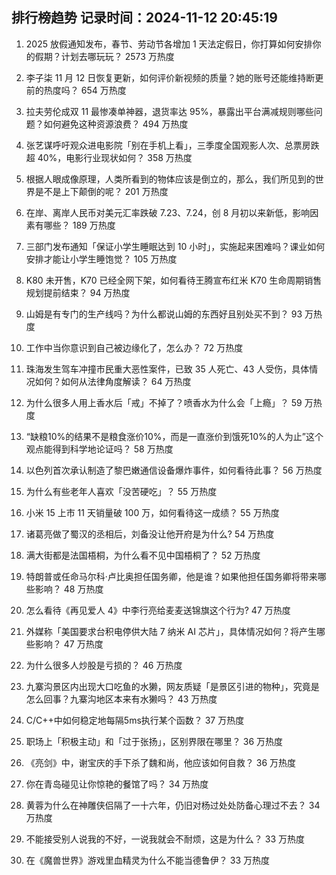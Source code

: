 
## 排行榜趋势 记录时间：2024-11-12 20:45:19
  
  1. 2025 放假通知发布，春节、劳动节各增加 1 天法定假日，你打算如何安排你的假期？计划去哪玩玩？ 2573 万热度
    
  2. 李子柒 11 月 12 日恢复更新，如何评价新视频的质量？她的账号还能维持断更前的热度吗？ 654 万热度
    
  3. 拉夫劳伦成双 11 最惨凑单神器，退货率达 95%，暴露出平台满减规则哪些问题？如何避免这种资源浪费？ 494 万热度
    
  4. 张艺谋呼吁观众进电影院「别在手机上看」，三季度全国观影人次、总票房跌超 40%，电影行业现状如何？ 358 万热度
    
  5. 根据人眼成像原理，人类所看到的物体应该是倒立的，那么，我们所见到的世界是不是上下颠倒的呢？ 201 万热度
    
  6. 在岸、离岸人民币对美元汇率跌破 7.23、7.24，创 8 月初以来新低，影响因素有哪些？ 189 万热度
    
  7. 三部门发布通知「保证小学生睡眠达到 10 小时」，实施起来困难吗？课业如何安排才能让小学生睡饱觉？ 105 万热度
    
  8. K80 未开售，K70 已经全网下架，如何看待王腾宣布红米 K70 生命周期销售规划提前结束？ 94 万热度
    
  9. 山姆是有专门的生产线吗？为什么都说山姆的东西好且别处买不到？ 93 万热度
    
  10. 工作中当你意识到自己被边缘化了，怎么办？ 72 万热度
    
  11. 珠海发生驾车冲撞市民重大恶性案件，已致 35 人死亡、43 人受伤，具体情况如何？如何从法律角度解读？ 64 万热度
    
  12. 为什么很多人用上香水后「戒」不掉了？喷香水为什么会「上瘾」？ 59 万热度
    
  13. “缺粮10%的结果不是粮食涨价10%，而是一直涨价到饿死10%的人为止”这个观点能得到科学地论证吗？ 58 万热度
    
  14. 以色列首次承认制造了黎巴嫩通信设备爆炸事件，如何看待此事？ 56 万热度
    
  15. 为什么有些老年人喜欢「没苦硬吃」？ 55 万热度
    
  16. 小米 15 上市 11 天销量破 100 万，如何看待这一成绩？ 55 万热度
    
  17. 诸葛亮做了蜀汉的丞相后，刘备没让他开府是为什么? 54 万热度
    
  18. 满大街都是法国梧桐，为什么看不见中国梧桐了？ 52 万热度
    
  19. 特朗普或任命马尔科·卢比奥担任国务卿，他是谁？如果他担任国务卿将带来哪些影响？ 48 万热度
    
  20. 怎么看待《再见爱人 4》中李行亮给麦麦送锦旗这个行为? 47 万热度
    
  21. 外媒称「美国要求台积电停供大陆 7 纳米 AI 芯片」，具体情况如何？将产生哪些影响？ 47 万热度
    
  22. 为什么很多人炒股是亏损的？ 46 万热度
    
  23. 九寨沟景区内出现大口吃鱼的水獭，网友质疑「是景区引进的物种」，究竟是怎么回事？九寨沟地区本来有水獭吗？ 43 万热度
    
  24. C/C++中如何稳定地每隔5ms执行某个函数？ 37 万热度
    
  25. 职场上「积极主动」和「过于张扬」，区别界限在哪里？ 36 万热度
    
  26. 《亮剑》中，谢宝庆的手下杀了魏和尚，他应该如何自救？ 36 万热度
    
  27. 你在青岛碰见让你惊艳的餐馆了吗？ 34 万热度
    
  28. 黄蓉为什么在神雕侠侣隔了一十六年，仍旧对杨过处处防备心理过不去？ 34 万热度
    
  29. 不能接受别人说我的不好，一说我就会不耐烦，这是为什么？ 33 万热度
    
  30. 在《魔兽世界》游戏里血精灵为什么不能当德鲁伊？ 33 万热度
    